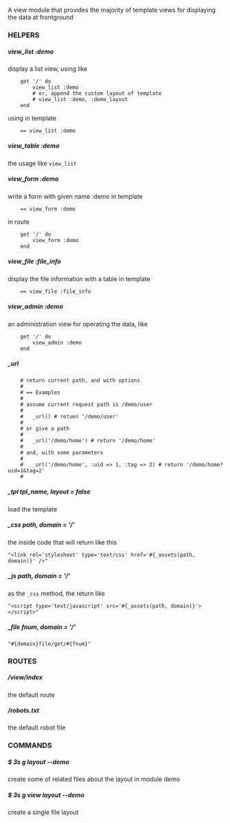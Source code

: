 A view module that provides the majority of template views for displaying the data at frontground

### HELPERS

##### view_list :demo
display a list view, using like
```
	get '/' do
		view_list :demo
		# or, append the custom layout of template
		# view_list :demo, :demo_layout
	end
```
using in template
```
	== view_list :demo
```

##### view_table :demo
the usage like `view_list`

##### view_form :demo
write a form with given name :demo in template
```
	== view_form :demo
```
in route
```
	get '/' do
		view_form :demo
	end
```

##### view_file :file_info
display the file information with a table in template
```
	== view_file :file_info
```

##### view_admin :demo
an administration view for operating the data, like
```
	get '/' do
		view_admin :demo
	end
```

##### _url
```
	# return current path, and with options
	#
	# == Examples
	#
	# assume current request path is /demo/user
	#
	# 	_url() # retuen '/demo/user'
	#
	# or give a path
	#
	# 	_url('/demo/home') # return '/demo/home'
	#
	# and, with some parameters
	#
	# 	_url('/demo/home', :uid => 1, :tag => 2) # return '/demo/home?uid=1&tag=2'
	#
```

##### _tpl tpl_name, layout = false
load the template

##### _css path, domain = '/'
the inside code that will return like this

	"<link rel='stylesheet' type='text/css' href='#{_assets(path, domain)}' />"

##### _js path, domain = '/'
as the `_css` method, the return like

	"<script type='text/javascript' src='#{_assets(path, domain)}'></script>"

##### _file fnum, domain = '/'

	"#{domain}file/get/#{fnum}"


### ROUTES

##### /view/index
the default route

##### /robots.txt
the default robot file


### COMMANDS

##### $ 3s g layout --demo
create some of related files about the layout in module demo

##### $ 3s g view layout --demo
create a single file layout

